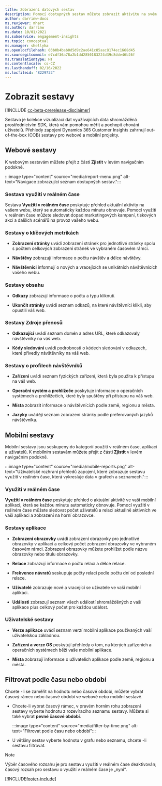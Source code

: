 ```yaml
---
title: Zobrazení datových sestav
description: Pomocí dostupných sestav můžete zobrazit aktivitu na svém webu v reálném čase.
author: darrinw-docs
ms.reviewer: mhart
ms.author: darrinw
ms.date: 10/01/2021
ms.subservice: engagement-insights
ms.topic: conceptual
ms.manager: shellyha
ms.openlocfilehash: 03b0b4bab0d5d9c2ae641c85aac8174ec1668d45
ms.sourcegitcommit: e7cdf36a78a2b1dd2850183224d39c8dde46b26f
ms.translationtype: HT
ms.contentlocale: cs-CZ
ms.lasthandoff: 02/16/2022
ms.locfileid: "8229732"
---
```

# <a name="view-reports"></a>Zobrazit sestavy

[!INCLUDE [cc-beta-prerelease-disclaimer](includes/cc-beta-prerelease-disclaimer.md)]

Sestava je kolekce vizualizací dat využívajících data shromážděná prostřednictvím SDK, která vám pomohou měřit a pochopit chování uživatelů. Přehledy zapojení Dynamics 365 Customer Insights zahrnují out-of-the-box (OOB) sestavy pro webové a mobilní projekty.  

## <a name="web-reports"></a>Webové sestavy

K webovým sestavám můžete přejít z části **Zjistit** v levém navigačním podokně.

:::image type="content" source="media/report-menu.png" alt-text="Navigace zobrazující seznam dostupných sestav.":::

### <a name="real-time-usage-report"></a>Sestava využití v reálném čase

Sestava **Využití v reálném čase** poskytuje přehled aktuální aktivity na vašem webu, který se automaticky každou minutu obnovuje. Pomocí využití v reálném čase můžete sledovat dopad marketingových kampaní, tiskových akcí a dalších scénářů na provoz vašeho webu.

### <a name="key-metrics-reports"></a>Sestavy o klíčových metrikách

- **Zobrazení stránky** uvádí zobrazení stránek pro jednotlivé stránky spolu s počtem celkových zobrazení stránek ve vybraném časovém rámci.

- **Návštěvy** zobrazují informace o počtu návštěv a délce návštěvy.

- **Návštěvníci** informují o nových a vracejících se unikátních návštěvnících vašeho webu.

### <a name="content-reports"></a>Sestavy obsahu

- **Odkazy** zobrazují informace o počtu a typu kliknutí.

- **Ukončit stránky** uvádí seznam odkazů, na které návštěvníci klikli, aby opustili váš web.

### <a name="traffic-sources-reports"></a>Sestavy Zdroje přenosů

- **Odkazující** uvádí seznam domén a adres URL, které odkazovaly návštěvníky na váš web.

- **Kódy sledování** uvádí podrobnosti o kódech sledování v odkazech, které přivedly návštěvníky na váš web.

### <a name="visitor-profiles-reports"></a>Sestavy o profilech návštěvníků

- **Zařízení** uvádí seznam fyzických zařízení, která byla použita k přístupu na váš web.

- **Operační systém a prohlížeče** poskytuje informace o operačních systémech a prohlížečích, které byly spuštěny při přístupu na váš web.

- **Místa** zobrazit informace o návštěvnících podle země, regionu a města.

- **Jazyky** uvádějí seznam zobrazení stránky podle preferovaných jazyků návštěvníka.

## <a name="mobile-reports"></a>Mobilní sestavy

Mobilní sestavy jsou seskupeny do kategorií použití v reálném čase, aplikací a uživatelů. K mobilním sestavám můžete přejít z části **Zjistit** v levém navigačním podokně.   

:::image type="content" source="media/mobile-reports.png" alt-text="Uživatelské rozhraní přehledů zapojení, které zobrazuje sestavu využití v reálném čase, která vykresluje data v grafech a seznamech.":::   

### <a name="real-time-usage"></a>Využití v reálném čase

**Využití v reálném čase** poskytuje přehled o aktuální aktivitě ve vaší mobilní aplikaci, která se každou minutu automaticky obnovuje. Pomocí využití v reálném čase můžete sledovat počet uživatelů a relací aktuálně aktivních ve vaší aplikaci a zobrazení na horní obrazovce.

### <a name="app-reports"></a>Sestavy aplikace

- **Zobrazení obrazovky** uvádí zobrazení obrazovky pro jednotlivé obrazovky v aplikaci a celkový počet zobrazení obrazovky ve vybraném časovém rámci. Zobrazení obrazovky můžete prohlížet podle názvu obrazovky nebo titulu obrazovky.

- **Relace** zobrazují informace o počtu relací a délce relace.

- **Frekvence návratů** seskupuje počty relací podle počtu dní od poslední relace.

- **Uživatelé** zobrazuje nové a vracející se uživatele ve vaší mobilní aplikaci.

- **Události** zobrazují seznam všech událostí shromážděných z vaší aplikace plus celkový počet pro každou událost.

### <a name="user-reports"></a>Uživatelské sestavy

- **Verze aplikace** uvádí seznam verzí mobilní aplikace používaných vaší uživatelskou základnou.

- **Zařízení a verze OS** poskytují přehledy o tom, na kterých zařízeních a operačních systémech běží vaše mobilní aplikace.

- **Místa** zobrazují informace o uživatelích aplikace podle země, regionu a města.

## <a name="filter-by-time-or-date-range"></a>Filtrovat podle času nebo období

Chcete -li se zaměřit na hodnotu nebo časové období, můžete vybrat časový rámec nebo časové období ve webové nebo mobilní sestavě. 

- Chcete-li vybrat časový rámec, v pravém horním rohu zobrazení sestavy vyberte hodnotu z rozevíracího seznamu sestavy. Můžete si také vybrat **pevné časové období**. 

  :::image type="content" source="media/filter-by-time.png" alt-text="Filtrovat podle času nebo období":::   

- U většiny sestav vyberte hodnotu v grafu nebo seznamu, chcete -li sestavu filtrovat.

> [!NOTE]
> Výběr časového rozsahu je pro sestavu využití v reálném čase deaktivován; časový rozsah pro sestavu o využití v reálném čase je „nyní“.


[!INCLUDE[footer-include](../includes/footer-banner.md)]
